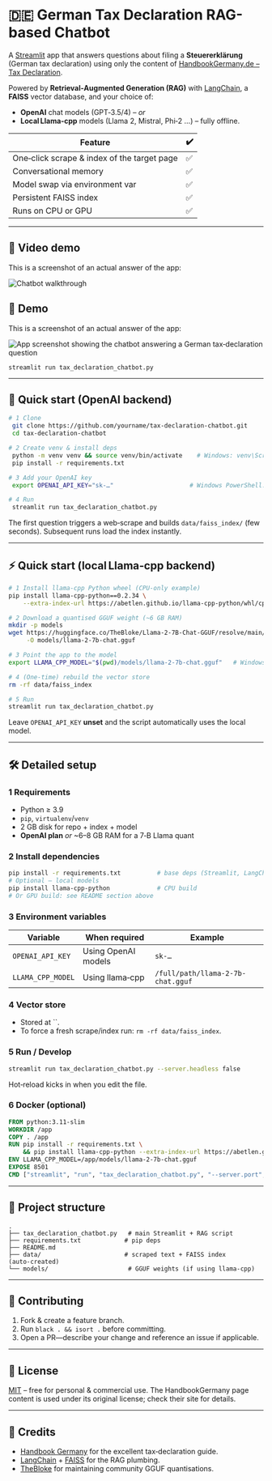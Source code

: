 # 🇩🇪 German Tax Declaration RAG-based Chatbot

A [Streamlit](https://streamlit.io/) app that answers questions about filing a **Steuererklärung** (German tax declaration) using only the content of [HandbookGermany.de – Tax Declaration](https://handbookgermany.de/en/tax-declaration).

Powered by **Retrieval‑Augmented Generation (RAG)** with [LangChain](https://python.langchain.com/), a **FAISS** vector database, and your choice of:

- **OpenAI** chat models (GPT‑3.5/4) – _or_
- **Local Llama‑cpp** models (Llama 2, Mistral, Phi‑2 …) – fully offline.

| Feature                                     | ✔️  |
| ------------------------------------------- | --- |
| One‑click scrape & index of the target page | ✅  |
| Conversational memory                       | ✅  |
| Model swap via environment var              | ✅  |
| Persistent FAISS index                      | ✅  |
| Runs on CPU or GPU                          | ✅  |

---

## 🎥 Video demo

This is a screenshot of an actual answer of the app:

![Chatbot walkthrough](docs/demo_tax_declaration_chatbot.gif)

## 📸 Demo

This is a screenshot of an actual answer of the app:

![App screenshot showing the chatbot answering a German tax‑declaration question](docs/screenshot.png)

```
streamlit run tax_declaration_chatbot.py
```

---

## 🚀 Quick start (OpenAI backend)

```bash
# 1 Clone
 git clone https://github.com/yourname/tax-declaration-chatbot.git
 cd tax-declaration-chatbot

# 2 Create venv & install deps
 python -m venv venv && source venv/bin/activate    # Windows: venv\Scripts\activate
 pip install -r requirements.txt

# 3 Add your OpenAI key
 export OPENAI_API_KEY="sk-…"                     # Windows PowerShell: $Env:OPENAI_API_KEY = "sk-…"

# 4 Run
 streamlit run tax_declaration_chatbot.py
```

The first question triggers a web‑scrape and builds `data/faiss_index/` (few seconds). Subsequent runs load the index instantly.

---

## ⚡ Quick start (local Llama‑cpp backend)

```bash
# 1 Install llama‑cpp Python wheel (CPU‑only example)
pip install llama-cpp-python==0.2.34 \
    --extra-index-url https://abetlen.github.io/llama-cpp-python/whl/cpu

# 2 Download a quantised GGUF weight (~6 GB RAM)
mkdir -p models
wget https://huggingface.co/TheBloke/Llama-2-7B-Chat-GGUF/resolve/main/llama-2-7b-chat.Q4_K_M.gguf \
     -O models/llama-2-7b-chat.gguf

# 3 Point the app to the model
export LLAMA_CPP_MODEL="$(pwd)/models/llama-2-7b-chat.gguf"   # Windows: setx LLAMA_CPP_MODEL C:\path\to\…

# 4 (One‑time) rebuild the vector store
rm -rf data/faiss_index

# 5 Run
streamlit run tax_declaration_chatbot.py
```

Leave `OPENAI_API_KEY` **unset** and the script automatically uses the local model.

---

## 🛠️ Detailed setup

### 1 Requirements

- Python ≥ 3.9
- `pip`, `virtualenv`/`venv`
- 2 GB disk for repo + index + model
- **OpenAI plan** _or_ \~6–8 GB RAM for a 7‑B Llama quant

### 2 Install dependencies

```bash
pip install -r requirements.txt          # base deps (Streamlit, LangChain, FAISS, requests…)
# Optional – local models
pip install llama-cpp-python             # CPU build
# Or GPU build: see README section above
```

### 3 Environment variables

| Variable          | When required       | Example                           |
| ----------------- | ------------------- | --------------------------------- |
| `OPENAI_API_KEY`  | Using OpenAI models | `sk-…`                            |
| `LLAMA_CPP_MODEL` | Using llama‑cpp     | `/full/path/llama-2-7b-chat.gguf` |

### 4 Vector store

- Stored at \`\`.
- To force a fresh scrape/index run: `rm -rf data/faiss_index`.

### 5 Run / Develop

```bash
streamlit run tax_declaration_chatbot.py --server.headless false
```

Hot‑reload kicks in when you edit the file.

### 6 Docker (optional)

```dockerfile
FROM python:3.11-slim
WORKDIR /app
COPY . /app
RUN pip install -r requirements.txt \
    && pip install llama-cpp-python --extra-index-url https://abetlen.github.io/llama-cpp-python/whl/cpu
ENV LLAMA_CPP_MODEL=/app/models/llama-2-7b-chat.gguf
EXPOSE 8501
CMD ["streamlit", "run", "tax_declaration_chatbot.py", "--server.port", "8501", "--server.address", "0.0.0.0"]
```

---

## 📂 Project structure

```
.
├── tax_declaration_chatbot.py   # main Streamlit + RAG script
├── requirements.txt            # pip deps
├── README.md
├── data/                       # scraped text + FAISS index (auto‑created)
└── models/                      # GGUF weights (if using llama‑cpp)
```

---

## 🤝 Contributing

1. Fork & create a feature branch.
2. Run `black . && isort .` before committing.
3. Open a PR—describe your change and reference an issue if applicable.

---

## 📜 License

[MIT](LICENSE) – free for personal & commercial use. The HandbookGermany page content is used under its original license; check their site for details.

---

## 🙏 Credits

- [Handbook Germany](https://handbookgermany.de/) for the excellent tax‑declaration guide.
- [LangChain](https://github.com/langchain-ai/langchain) + [FAISS](https://github.com/facebookresearch/faiss) for the RAG plumbing.
- [TheBloke](https://huggingface.co/TheBloke) for maintaining community GGUF quantisations.
